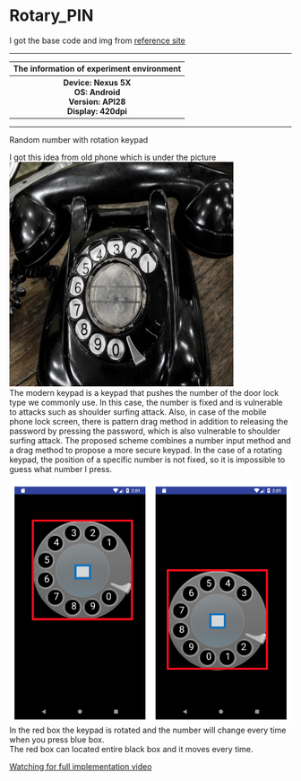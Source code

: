 # Rotary_PIN
I got the base code and img from <a href="https://medium.com/@ssaurel/transform-your-android-smartphone-into-an-old-school-rotary-dialer-454d046bd40f" target="_blank">reference site</a>
<hr>

 <table style="margin-left: auto; margin-right: auto;">
  <tr>
   <th>The information of experiment environment</th>
  </tr>
  <tr>
    <th>
    Device: Nexus 5X<br>
    OS: Android<br>
    Version: API28<br>
    Display: 420dpi<br></th>
  </tr>
 </table>
<hr>

Random number with rotation keypad

I got this idea from old phone which is under the picture <br>
<img src="https://github.com/kyu-h/Rotary_PIN/blob/master/img/oldphone.png" height="400" width="400"> <br>
The modern keypad is a keypad that pushes the number of the door lock type we commonly use. In this case, the number is fixed and is vulnerable to attacks such as shoulder surfing attack. Also, in case of the mobile phone lock screen, there is pattern drag method in addition to releasing the password by pressing the password, which is also vulnerable to shoulder surfing attack. The proposed scheme combines a number input method and a drag method to propose a more secure keypad. In the case of a rotating keypad, the position of a specific number is not fixed, so it is impossible to guess what number I press. <br>

<img src="https://github.com/kyu-h/Rotary_PIN/blob/master/img/Change_startpoint.png">
In the red box the keypad is rotated and the number will change every time when you press blue box. <br>
The red box can located entire black box and it moves every time. <br>

 <a href="https://youtu.be/p9ZPcG3pNH0" target="_blank">Watching for full implementation video</a> <br>

